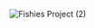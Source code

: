 
![Fishies Project (2)](https://github.com/user-attachments/assets/a54db459-120b-438d-8e75-afe05f7439e4)

